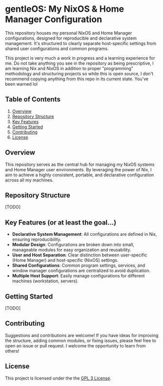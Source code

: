 # gentleOS: My NixOS & Home Manager Configuration

This repository houses my personal NixOS and Home Manager configurations, designed for reproducible and declarative system management. It's structured to clearly separate host-specific settings from shared user configurations and common programs.

This project is very much a work in progress and a learning experience for me. Do not take anything you see in the repository as being prescriptive, I am learning Nix and NixOS in addition to proper "programming" methodology and structuring projects so while this is open source, I don't recommend copying anything from this repo in its current state. You've been warned lol

## Table of Contents

1.  [Overview](#overview)
2.  [Repository Structure](#repository-structure)
3.  [Key Features](#key-features)
4.  [Getting Started](#getting-started)
5.  [Contributing](#contributing)
6.  [License](#license)

## Overview

This repository serves as the central hub for managing my NixOS systems and Home Manager user environments. By leveraging the power of Nix, I aim to achieve a highly consistent, portable, and declarative configuration across all my machines.

## Repository Structure

[TODO]

## Key Features (or at least the goal...)

* **Declarative System Management**: All configurations are defined in Nix, ensuring reproducibility.
* **Modular Design**: Configurations are broken down into small, manageable modules for easy organization and reusability.
* **User and Host Separation**: Clear distinction between user-specific (Home Manager) and host-specific (NixOS) settings.
* **Shared Configurations**: Common program settings, services, and window manager configurations are centralized to avoid duplication.
* **Multiple Host Support**: Easily manage configurations for different machines (workstation, servers).

## Getting Started

[TODO]

## Contributing

Suggestions and contributions are welcome! If you have ideas for improving the structure, adding common modules, or fixing issues, please feel free to open an issue or pull request. I welcome the opportunity to learn from others!

## License

This project is licensed under the the [GPL 3 License](https://www.gnu.org/licenses/gpl-3.0.en.html).

